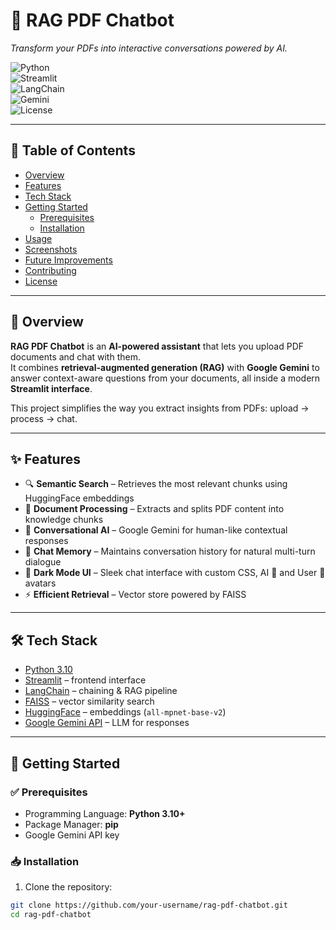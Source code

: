 # 📄 RAG PDF Chatbot  

*Transform your PDFs into interactive conversations powered by AI.*  

![Python](https://img.shields.io/badge/Python-3.10-blue?logo=python)  
![Streamlit](https://img.shields.io/badge/Framework-Streamlit-red?logo=streamlit)  
![LangChain](https://img.shields.io/badge/AI-LangChain-green?logo=chainlink)  
![Gemini](https://img.shields.io/badge/LLM-Google%20Gemini-yellow?logo=google)  
![License](https://img.shields.io/badge/License-MIT-purple)  

---

## 📑 Table of Contents  
- [Overview](#overview)  
- [Features](#features)  
- [Tech Stack](#tech-stack)  
- [Getting Started](#getting-started)  
  - [Prerequisites](#prerequisites)  
  - [Installation](#installation)  
- [Usage](#usage)  
- [Screenshots](#screenshots)  
- [Future Improvements](#future-improvements)  
- [Contributing](#contributing)  
- [License](#license)  

---

## 🔎 Overview  

**RAG PDF Chatbot** is an **AI-powered assistant** that lets you upload PDF documents and chat with them.  
It combines **retrieval-augmented generation (RAG)** with **Google Gemini** to answer context-aware questions from your documents, all inside a modern **Streamlit interface**.  

This project simplifies the way you extract insights from PDFs: upload → process → chat.  

---

## ✨ Features  

- 🔍 **Semantic Search** – Retrieves the most relevant chunks using HuggingFace embeddings  
- 📂 **Document Processing** – Extracts and splits PDF content into knowledge chunks  
- 🤖 **Conversational AI** – Google Gemini for human-like contextual responses  
- 💬 **Chat Memory** – Maintains conversation history for natural multi-turn dialogue  
- 🎨 **Dark Mode UI** – Sleek chat interface with custom CSS, AI 🤖 and User 👤 avatars  
- ⚡ **Efficient Retrieval** – Vector store powered by FAISS  

---

## 🛠 Tech Stack  

- [Python 3.10](https://www.python.org/)  
- [Streamlit](https://streamlit.io/) – frontend interface  
- [LangChain](https://www.langchain.com/) – chaining & RAG pipeline  
- [FAISS](https://github.com/facebookresearch/faiss) – vector similarity search  
- [HuggingFace](https://huggingface.co/) – embeddings (`all-mpnet-base-v2`)  
- [Google Gemini API](https://ai.google.dev/) – LLM for responses  

---

## 🚀 Getting Started  

### ✅ Prerequisites  
- Programming Language: **Python 3.10+**  
- Package Manager: **pip**  
- Google Gemini API key  

### 📥 Installation  

1. Clone the repository:  
```bash
git clone https://github.com/your-username/rag-pdf-chatbot.git
cd rag-pdf-chatbot





